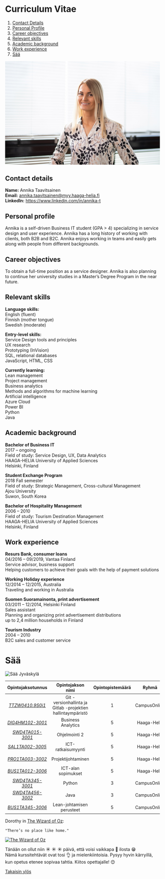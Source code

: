 # Curriculum Vitae

1. [Contact Details](#contact-details)
2. [Personal Profile](#personal-profile)
3. [Career objectives](#career-objectives)
4. [Relevant skills](#relevant-skills)
5. [Academic background](#academic-background)
4. [Work experience](#work-experience)
1. [Sää](#sää)

  
![Annika kuva](src/annika-kuva.jpg "Annika kuva")


## Contact details  

**Name:** Annika Taavitsainen  
**Email:** annika.taavitsainen@myy.haaga-helia.fi  
**LinkedIn:** <https://www.linkedin.com/in/annika-t>


## Personal profile

Annika is a self-driven Business IT student (GPA > 4) specializing in service design and user experience. Annika has a long history of working with clients, both B2B and B2C. Annika enjoys working in teams and easily gets along with people from different backgrounds.

## Career objectives

To obtain a full-time position as a service designer. Annika is also planning to continue her university studies in a Master’s Degree Program in the near future.


## Relevant skills

**Language skills:**   
English (fluent)  
Finnish (mother tongue)  
Swedish (moderate)  

**Entry-level skills:**   
Service Design tools and principles  
UX  research  
Prototyping (InVision)  
SQL, relational databases  
JavaScript, HTML, CSS  

**Currently learning:**  
Lean management  
Project management  
Business analytics  
Methods and algorithms for machine learning  
Artificial intelligence  
Azure Cloud  
Power BI  
Python  
Java


## Academic background

**Bachelor of Business IT**  
2017 – ongoing  
Field of study: Service Design, UX, Data Analytics  
HAAGA-HELIA University of Applied Sciences  
Helsinki, Finland  

**Student Exchange Program**  
2018 Fall semester  
Field of study: Strategic Management, Cross-cultural Management  
Ajou University  
Suwon, South Korea  

**Bachelor of Hospitality Management**  
2006 – 2010  
Field of study: Tourism Destination Management  
HAAGA-HELIA University of Applied Sciences  
Helsinki, Finland


## Work experience

**Resurs Bank, consumer loans**  
04/2016 – 09/2019, Vantaa Finland  
Service advisor, business support  
Helping customers to achieve their goals with the help of payment solutions

**Working Holiday experience**  
12/2014 – 12/2015, Australia  
Traveling and working in Australia  

**Suomen Suoramainonta, print advertisement**  
03/2011 – 12/2014, Helsinki Finland  
Sales assistant  
Planning and organizing print advertisement distributions  
up to 2,4 million households in Finland

**Tourism Industry**  
2004 – 2010  
B2C sales and customer service


# Sää

![Sää Jyväskylä](src/saa-jyvaskyla.png "Sää Jyväskylä")


|**Opintojaksotunnus** | **Opintojakson nimi** | **Opintopistemäärä** | **Ryhmä** | **Lukukausi**|
|:----------------:|:-----------------:|:----------------:|:-----:|:--------:|
| [_TTZW0410.9S0i1_](https://campusonline.fi/en/git-versionhallinta-ja-gitlab-projektien-hallintaymparisto-2-2/)   | Git -versionhallinta ja Gitlab -projektien hallintaympäristö | 1 | CampusOnline | 2019 Syksy |
| [_DIG4HM102-3001_](http://www.haaga-helia.fi/fi/opinto-opas/opintojaksokuvaukset/DIG4HM002)   | Business Analytics | 5 | Haaga-Helia | 2019 Syksy |
| [_SWD4TA015-3001_](http://avoinamktarjonta.haaga-helia.fi/index.php?program=HETI&smethod=&tlang=&month=&stime=&glang=&userLang=fi)   | Ohjelmointi 2      | 5 | Haaga-Helia | 2019 Syksy |
| [_SAL1TA002-3005_](http://www.haaga-helia.fi/fi/node/5014/lightbox-processed)   | ICT-ratkaisumyynti | 5 | Haaga-Helia | 2019 Syksy |
| [_PRO1TA003-3002_](https://www.haaga-helia.fi/fi/opinto-opas/koulutusohjelmat/tietojenkasittelyn-koulutusohjelma-helsinki-monimuoto-182015-jalkeen-3)   | Projektijohtaminen | 5 | Haaga-Helia | 2019 Syksy |
| [_BUS1TA012-3006_](https://www.haaga-helia.fi/fi/opinto-opas/opintojaksokuvaukset/ICT-alanSopimukset_Campusonline?userLang=fi)   | ICT-alan sopimukset | 5 | Haaga-Helia | 2019 Syksy |
| [_SWD4TA345-3001_](https://campusonline.fi/en/python-ohjelmointi/)   | Python | 3 | CampusOnline | 2019 Syksy |
| [_SWD4TA456-3002_](https://campusonline.fi/en/ohjelmoinin-perusteet-java/)   | Java | 3 | CampusOnline | 2019 Syksy |
| [_BUS1TA345-3006_](https://campusonline.fi/en/lean-johtamisen-perusteet-3-2/)   | Lean-johtamisen perusteet | 5 | CampusOnline | 2019 Syksy |



Dorothy in [The Wizard of Oz](https://www.imdb.com/title/tt0032138/):  
```
"There’s no place like home."
```

[![The Wizard of Oz](http://img.youtube.com/vi/ooM-RGUTe2E/0.jpg)](http://www.youtube.com/watch?v=ooM-RGUTe2E "The Wizard of Oz")
  
  
  
Tänään on ollut niin :sunny: :sunny: :sunny: päivä, että voisi vaikkapa :dancer: ilosta :grin:  
Nämä kurssitehtävät ovat tosi :ok_hand: ja mielenkiintoisia. Pysyy hyvin kärryillä, kun opetus etenee sopivaa tahtia. Kiitos opettajalle! :blush:

[Takaisin ylös](#curriculum-vitae)
